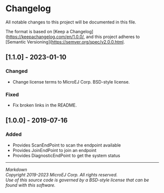 # Changelog

All notable changes to this project will be documented in this file.

The format is based on [Keep a Changelog](https://keepachangelog.com/en/1.0.0/,
and this project adheres to [Semantic Versioning](https://semver.org/spec/v2.0.0.html.

## [1.1.0] - 2023-01-10

### Changed

- Change license terms to MicroEJ Corp. BSD-style license.

### Fixed

- Fix broken links in the README.
## [1.0.0] - 2019-07-16

### Added

 - Provides ScanEndPoint to scan the endpoint available
 - Provides JoinEndPoint to join an endpoint
 - Provides DiagnosticEndPoint to get the system status


---
_Markdown_   
_Copyright 2019-2023 MicroEJ Corp. All rights reserved._   
_Use of this source code is governed by a BSD-style license that can be found with this software._   